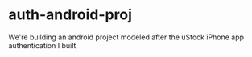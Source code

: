 # auth-android-proj
We're building an android project modeled after the uStock iPhone app authentication I built
